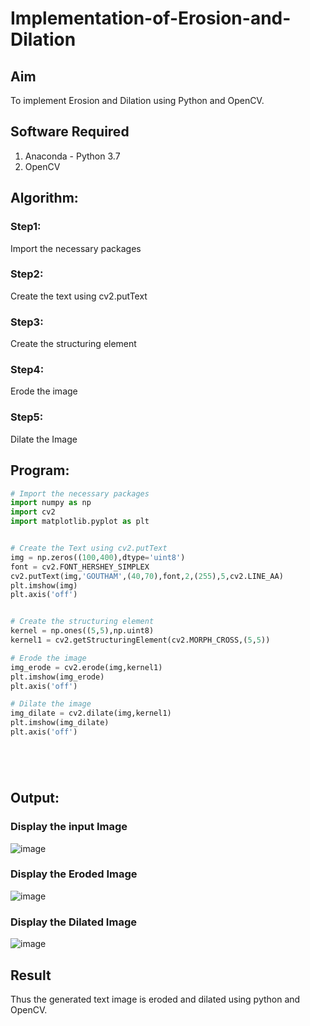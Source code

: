 # Implementation-of-Erosion-and-Dilation
## Aim
To implement Erosion and Dilation using Python and OpenCV.
## Software Required
1. Anaconda - Python 3.7
2. OpenCV
## Algorithm:
### Step1:
Import the necessary packages

### Step2:
Create the text using cv2.putText

### Step3:
Create the structuring element

### Step4:
Erode the image

### Step5:
Dilate the Image
## Program:

``` Python
# Import the necessary packages
import numpy as np
import cv2
import matplotlib.pyplot as plt


# Create the Text using cv2.putText
img = np.zeros((100,400),dtype='uint8')
font = cv2.FONT_HERSHEY_SIMPLEX
cv2.putText(img,'GOUTHAM',(40,70),font,2,(255),5,cv2.LINE_AA)
plt.imshow(img)
plt.axis('off')


# Create the structuring element
kernel = np.ones((5,5),np.uint8)
kernel1 = cv2.getStructuringElement(cv2.MORPH_CROSS,(5,5))

# Erode the image
img_erode = cv2.erode(img,kernel1)
plt.imshow(img_erode)
plt.axis('off')

# Dilate the image
img_dilate = cv2.dilate(img,kernel1)
plt.imshow(img_dilate)
plt.axis('off')






```
## Output:

### Display the input Image
![image](https://github.com/Hariveeraprasad-2006/erosion--dilation/assets/145049988/f5675c81-9cfd-48aa-9961-42f78251cfad)

### Display the Eroded Image
![image](https://github.com/Hariveeraprasad-2006/erosion--dilation/assets/145049988/801d563d-cd87-49cd-a57c-37f983ae9258)

### Display the Dilated Image
![image](https://github.com/Hariveeraprasad-2006/erosion--dilation/assets/145049988/de6b8994-143d-492b-bda0-770a2579060f)

## Result
Thus the generated text image is eroded and dilated using python and OpenCV.
